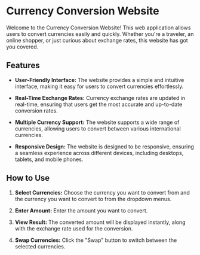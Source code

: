 # Currency Conversion Website

Welcome to the Currency Conversion Website! This web application allows users to convert currencies easily and quickly. Whether you're a traveler, an online shopper, or just curious about exchange rates, this website has got you covered.

## Features

- **User-Friendly Interface:** The website provides a simple and intuitive interface, making it easy for users to convert currencies effortlessly.

- **Real-Time Exchange Rates:** Currency exchange rates are updated in real-time, ensuring that users get the most accurate and up-to-date conversion rates.

- **Multiple Currency Support:** The website supports a wide range of currencies, allowing users to convert between various international currencies.

- **Responsive Design:** The website is designed to be responsive, ensuring a seamless experience across different devices, including desktops, tablets, and mobile phones.

## How to Use

1. **Select Currencies:** Choose the currency you want to convert from and the currency you want to convert to from the dropdown menus.

2. **Enter Amount:** Enter the amount you want to convert.

3. **View Result:** The converted amount will be displayed instantly, along with the exchange rate used for the conversion.

4. **Swap Currencies:** Click the "Swap" button to switch between the selected currencies.
